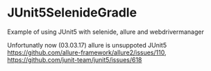 # JUnit5SelenideGradle
Example of using JUnit5 with selenide, allure and webdrivermanager


Unfortunatly now (03.03.17) allure is unsuppoted JUnit5 https://github.com/allure-framework/allure2/issues/110, https://github.com/junit-team/junit5/issues/618
